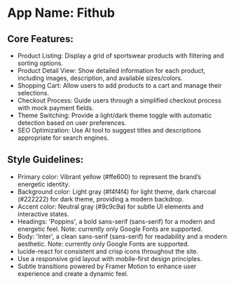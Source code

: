 # **App Name**: Fithub

## Core Features:

- Product Listing: Display a grid of sportswear products with filtering and sorting options.
- Product Detail View: Show detailed information for each product, including images, description, and available sizes/colors.
- Shopping Cart: Allow users to add products to a cart and manage their selections.
- Checkout Process: Guide users through a simplified checkout process with mock payment fields.
- Theme Switching: Provide a light/dark theme toggle with automatic detection based on user preferences.
- SEO Optimization: Use AI tool to suggest titles and descriptions appropriate for search engines.

## Style Guidelines:

- Primary color: Vibrant yellow (#ffe600) to represent the brand’s energetic identity.
- Background color: Light gray (#f4f4f4) for light theme, dark charcoal (#222222) for dark theme, providing a modern backdrop.
- Accent color: Neutral gray (#9c9c9a) for subtle UI elements and interactive states.
- Headings: 'Poppins', a bold sans-serif (sans-serif) for a modern and energetic feel. Note: currently only Google Fonts are supported.
- Body: 'Inter', a clean sans-serif (sans-serif) for readability and a modern aesthetic. Note: currently only Google Fonts are supported.
- lucide-react for consistent and crisp icons throughout the site.
- Use a responsive grid layout with mobile-first design principles.
- Subtle transitions powered by Framer Motion to enhance user experience and create a dynamic feel.